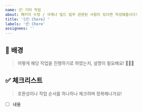 ```yaml
---
name: 📦 기타 작업
about: 패키지 수정 / 삭제나 빌드 업무 관련된 사항이 있다면 작성해봅시다!
title: '[📦 Chore] '
labels: '📦 Chore'
assignees: ''
---
```


## 🚀 배경

> 어떻게 해당 작업을 진행하기로 하였는지, 설명이 필요해요! 🙇🏻‍♂️

## ✅ 체크리스트

> 호환성이나 작업 순서를 하나하나 체크하며 정복해나가요!

- [ ] 내용
